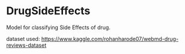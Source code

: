 # DrugSideEffects
Model for classifying Side Effects of drug.


dataset used:
https://www.kaggle.com/rohanharode07/webmd-drug-reviews-dataset

